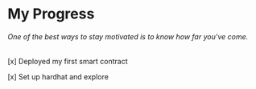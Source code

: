 # My Progress
###### One of the best ways to stay motivated is to know how far you've come.

[x] Deployed my first smart contract

[x] Set up hardhat and explore
